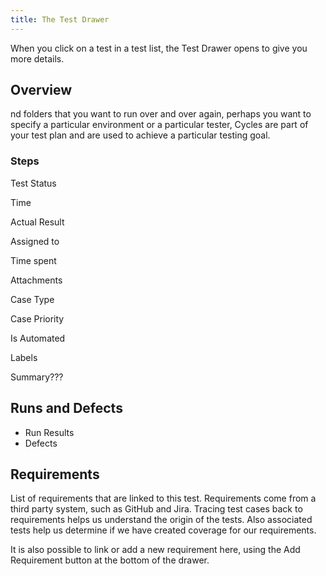 ```yaml
---
title: The Test Drawer
---
```


When you click on a test in a test list, the Test Drawer opens to give you more details. 


## Overview

nd folders that you want to run over and over again, perhaps you want to specify a particular environment or a particular tester, Cycles are part of your test plan and are used to achieve a particular testing goal.


### Steps

Test Status

Time 

Actual Result

Assigned to

Time spent

Attachments

Case Type

Case Priority

Is Automated

Labels

Summary???


##  Runs and Defects

- Run Results
- Defects

##  Requirements

List of requirements that are linked to this test.
Requirements come from a third party system, such as GitHub and Jira. Tracing test cases back to requirements helps us understand the origin of the tests. Also associated tests help us determine if we have created coverage for our requirements.

It is also possible to link or add a new requirement here, using the Add Requirement button at the bottom of the drawer.

